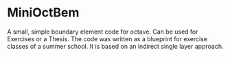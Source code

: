# MiniOctBem
A small, simple boundary element code for octave. Can be used for Exercises or a Thesis.
The code was written as a blueprint for exercise classes of a summer school. 
It is based on an indirect single layer approach.
